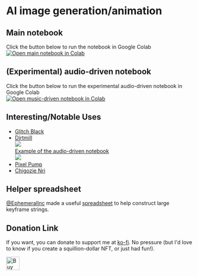 <h1>AI image generation/animation</h1>
<h2>Main notebook</h2>
Click the button below to run the notebook in Google Colab<br />
<a href="https://colab.research.google.com/github/chigozienri/VQGAN-CLIP-animations/blob/main/VQGAN-CLIP-animations.ipynb">
<img src="https://colab.research.google.com/assets/colab-badge.svg"
     alt="Open main notebook in Colab"
/>
</a>

<h2>(Experimental) audio-driven notebook</h2>
Click the button below to run the experimental audio-driven notebook in Google Colab<br />
<a href="https://colab.research.google.com/github/chigozienri/VQGAN-CLIP-animations/blob/main/Music-driven-VQGAN-animations.ipynb">
<img src="https://colab.research.google.com/assets/colab-badge.svg"
     alt="Open music-driven notebook in Colab"
/>
</a>

<h2>Interesting/Notable Uses</h2>
<ul>
     <li><a href="https://www.instagram.com/p/CVzEuB6lJjR/">Glitch Black</a></li>
     <li><a href="https://www.youtube.com/channel/UCToztRy9FSTIhEen_1x4FAw">Dirtmill</a><br /><a href="https://www.youtube.com/embed/ERpolsQ0MpE"><img src="https://img.youtube.com/vi/ERpolsQ0MpE/0.jpg" /></a><br /><a href="https://www.youtube.com/embed/S2FafOSZJi0">Example of the audio-driven notebook<br /><img src="https://img.youtube.com/vi/S2FafOSZJi0/0.jpg" /></a></li>
     <li><a href="https://twitter.com/i/status/1449777456353734667">Pixel Pump</a></li>
     <li><a href="https://twitter.com/chigozienri/status/1420886097316491266">Chigozie Nri</a></li>
     
</ul>

<h2>Helper spreadsheet</h2>
<a href="https://twitter.com/EphemeralInc">@EphemeralInc</a> made a useful <a href="https://docs.google.com/spreadsheets/d/1sJ0PMHUPIYkS7LSxhzTThEP7rZ5CFonz-dBxqe8F2uc/">spreadsheet</a> to help construct large keyframe strings.

<h2>Donation Link</h2>

If you want, you can donate to support me at <a href="https://ko-fi.com/chigozie">ko-fi</a>. No pressure (but I'd love to know if you create a squillion-dollar NFT, or just had fun!).

<a href='https://ko-fi.com/chigozie' target='_blank'><img height='36' style='border:0px;height:36px;' src='https://cdn.ko-fi.com/cdn/kofi2.png?v=3' border='0' alt='Buy Me a Coffee at ko-fi.com' /></a>
